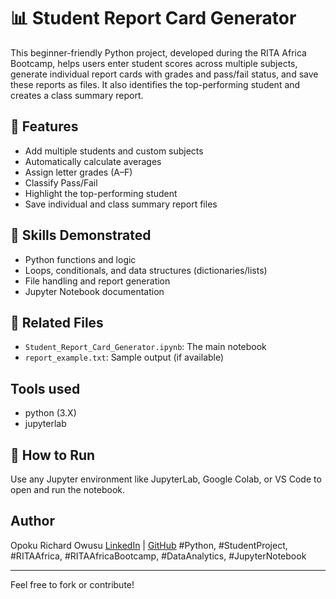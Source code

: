 # 📊 Student Report Card Generator

This beginner-friendly Python project, developed during the RITA Africa Bootcamp, helps users enter 
student scores across multiple subjects, generate individual report cards with grades and pass/fail 
status, and save these reports as files. It also identifies the top-performing student and creates a class 
summary report. 

## 🧰 Features
- Add multiple students and custom subjects
- Automatically calculate averages
- Assign letter grades (A–F)
- Classify Pass/Fail
- Highlight the top-performing student
- Save individual and class summary report files

## 🧠 Skills Demonstrated
- Python functions and logic
- Loops, conditionals, and data structures (dictionaries/lists)
- File handling and report generation
- Jupyter Notebook documentation

## 📎 Related Files
- `Student_Report_Card_Generator.ipynb`: The main notebook
- `report_example.txt`: Sample output (if available)
## Tools used
- python (3.X)
- jupyterlab

## 🚀 How to Run
Use any Jupyter environment like JupyterLab, Google Colab, or VS Code to open and run the notebook.

## Author
Opoku Richard Owusu
[LinkedIn](https://www.linkedin.com/in/opoku-richard-owusu-b98789193) | [GitHub](https://github.com/owusu-richard)
#Python, #StudentProject, #RITAAfrica, #RITAAfricaBootcamp, #DataAnalytics, #JupyterNotebook

---

Feel free to fork or contribute!
